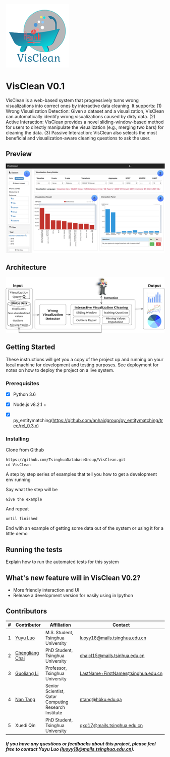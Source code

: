 ![VisClean-Icon](icon.png)
# VisClean V0.1  
VisClean is a web-based system that progressively turns wrong visualizations into correct ones by interactive data cleaning. 
It supports: (1) Wrong Visualization Detection: Given a dataset and a visualization, VisClean can automatically identify wrong visualizations caused by dirty data. 
(2) Active Interaction: VisClean provides a novel sliding-window-based method for users to directly manipulate the visualization (e.g., merging two bars) for cleaning the data. 
(3) Passive Interaction: VisClean also selects the most beneficial and visualization-aware cleaning questions to ask the user.


## Preview
![front-end-min](front-end-min.png)

## Architecture
![architecture](architecture.png)

## Getting Started
These instructions will get you a copy of the project up and running on your local machine for development and testing purposes. See deployment for notes on how to deploy the project on a live system.

### Prerequisites
- [x] Python 3.6
- [x] Node.js v8.2.1 +
- [x] py_entitymatching(https://github.com/anhaidgroup/py_entitymatching/tree/rel_0.3.x)


### Installing
Clone from Github
```
https://github.com/TsinghuaDatabaseGroup/VisClean.git
cd VisClean
```
A step by step series of examples that tell you how to get a development env running

Say what the step will be

```
Give the example
```

And repeat

```
until finished
```

End with an example of getting some data out of the system or using it for a little demo

## Running the tests

Explain how to run the automated tests for this system


## What's new feature will in VisClean V0.2?
- More friendly interaction and UI
- Release a development version for easily using in Ipython

## Contributors
|#|Contributor|Affiliation|Contact|
|---|----|-----|-----|
|1|[Yuyu Luo](http://thanksyy.cn)| M.S. Student, Tsinghua University| luoyy18@mails.tsinghua.edu.cn
|2|[Chengliang Chai](http://dbgroup.cs.tsinghua.edu.cn/chaicl/)| PhD Student, Tsinghua University| chaicl15@mails.tsinhua.edu.cn
|3|[Guoliang Li](http://dbgroup.cs.tsinghua.edu.cn/ligl/)|Professor, Tsinghua University| LastName+FirstName@tsinghua.edu.cn
|4|[Nan Tang](http://da.qcri.org/ntang/index.html)|Senior Scientist, Qatar Computing Research Institute|ntang@hbku.edu.qa
|5|Xuedi Qin| PhD Student, Tsinghua University| qxd17@mails.tsinghua.edu.cn
##### If you have any questions or feedbacks about this project, please feel free to contact Yuyu Luo (luoyy18@mails.tsinghua.edu.cn).
